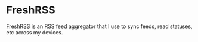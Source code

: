 # FreshRSS

[FreshRSS](https://github.com/freshrss/freshrss) is an RSS feed aggregator that I use to sync feeds, read statuses, etc across my devices.
